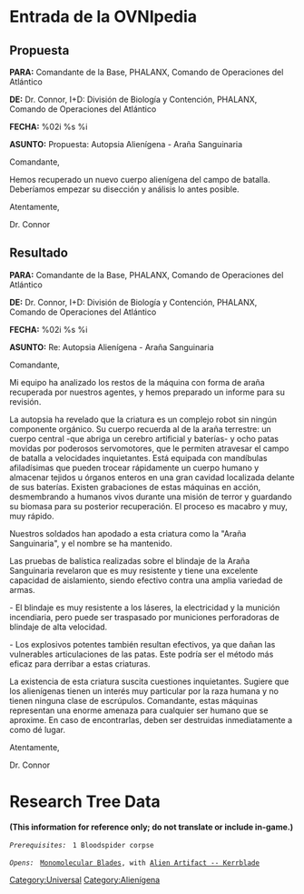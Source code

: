 # Entrada de la OVNIpedia

## Propuesta

**PARA:** Comandante de la Base, PHALANX, Comando de Operaciones del
Atlántico

**DE:** Dr. Connor, I+D: División de Biología y Contención, PHALANX,
Comando de Operaciones del Atlántico

**FECHA:** %02i %s %i

**ASUNTO:** Propuesta: Autopsia Alienígena - Araña Sanguinaria

Comandante,

Hemos recuperado un nuevo cuerpo alienígena del campo de batalla.
Deberíamos empezar su disección y análisis lo antes posible.

Atentamente,

Dr. Connor

## Resultado

**PARA:** Comandante de la Base, PHALANX, Comando de Operaciones del
Atlántico

**DE:** Dr. Connor, I+D: División de Biología y Contención, PHALANX,
Comando de Operaciones del Atlántico

**FECHA:** %02i %s %i

**ASUNTO:** Re: Autopsia Alienígena - Araña Sanguinaria

Comandante,

Mi equipo ha analizado los restos de la máquina con forma de araña
recuperada por nuestros agentes, y hemos preparado un informe para su
revisión.

La autopsia ha revelado que la criatura es un complejo robot sin ningún
componente orgánico. Su cuerpo recuerda al de la araña terrestre: un
cuerpo central -que abriga un cerebro artificial y baterías- y ocho
patas movidas por poderosos servomotores, que le permiten atravesar el
campo de batalla a velocidades inquietantes. Está equipada con
mandíbulas afiladísimas que pueden trocear rápidamente un cuerpo humano
y almacenar tejidos u órganos enteros en una gran cavidad localizada
delante de sus baterías. Existen grabaciones de estas máquinas en
acción, desmembrando a humanos vivos durante una misión de terror y
guardando su biomasa para su posterior recuperación. El proceso es
macabro y muy, muy rápido.

Nuestros soldados han apodado a esta criatura como la "Araña
Sanguinaria", y el nombre se ha mantenido.

Las pruebas de balística realizadas sobre el blindaje de la Araña
Sanguinaria revelaron que es muy resistente y tiene una excelente
capacidad de aislamiento, siendo efectivo contra una amplia variedad de
armas.

\- El blindaje es muy resistente a los láseres, la electricidad y la
munición incendiaria, pero puede ser traspasado por municiones
perforadoras de blindaje de alta velocidad.

\- Los explosivos potentes también resultan efectivos, ya que dañan las
vulnerables articulaciones de las patas. Este podría ser el método más
eficaz para derribar a estas criaturas.

La existencia de esta criatura suscita cuestiones inquietantes. Sugiere
que los alienígenas tienen un interés muy particular por la raza humana
y no tienen ninguna clase de escrúpulos. Comandante, estas máquinas
representan una enorme amenaza para cualquier ser humano que se
aproxime. En caso de encontrarlas, deben ser destruidas inmediatamente a
como dé lugar.

Atentamente,

Dr. Connor

# Research Tree Data

**(This information for reference only; do not translate or include
in-game.)**

*`Prerequisites:`*
` 1 Bloodspider corpse`

*`Opens:`*
` `[`Monomolecular Blades`](Equipment/Secondary_Weapons/Monomolecular_Blades "wikilink")`, with `[`Alien Artifact -- Kerrblade`](Equipment/Secondary_Weapons/Kerrblade "wikilink")

[Category:Universal](Category:Universal "wikilink")
[Category:Alienígena](Category:Alienígena "wikilink")